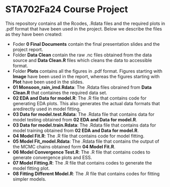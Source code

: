 # STA702Fa24 Course Project

This repository contains all the Rcodes, .Rdata files and the required plots in .pdf format that have been used in the project. Below we describe the files as they have been created:

* Foder **0 Final Documents** contain the final presentation slides and the project report.
* Folder **Data Clean** contain the raw .nc files obtained from the data source and **Data Clean.R** files which cleans the data to accessible format.
* Folder **Plots** contains all the figures in .pdf format. Figures starting with **Image** have been used in the report, whereas the figures starting with **Plot** have been used in the slides.
* **01 Monsoon_rain_imd.Rdata**: The .Rdata files obrained from **Data Clean.R** that containes the required data set.
* **02 EDA and Data for model.R**: The .R file that contains code for generating EDA plots. This also generates the actual data formats that aredirectly used in model fitting.
* **03 Data for model.test.Rdata**: The .Rdata file that contains data for model testing obtained from **02 EDA and Data for model.R**.
* **03 Data for model.train.Rdata**: The .Rdata file that contains data for model training obtained from **02 EDA and Data for model.R**.
* **04 Model Fit.R**: The .R file that contains code for model fitting.
* **05 Model Fit_model.Rdata**: The .Rdata file that contains the output of the MCMC chains obtained form **04 Model Fit.R**.
* **06 Model Convergence Test.R**: The .R file that contains codes to generate convergence plots and ESS.
* **07 Model Fitting.R**: The .R file that contains codes to generate the model fitting plot.
* **08 Fitting Different Model.R**: The .R file that contains codes for fitting simpler models.
